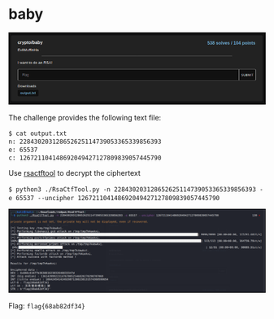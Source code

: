 # baby

<p align="center">
    <img src="images/baby-1.png" style="border: 0.8px solid black" caption="Challenge" /><br/>
</p>

The challenge provides the following text file:

```
$ cat output.txt 
n: 228430203128652625114739053365339856393
e: 65537
c: 126721104148692049427127809839057445790
```

Use [rsactftool](https://github.com/Ganapati/RsaCtfTool.git) to decrypt the ciphertext 

`$ python3 ./RsaCtfTool.py -n 228430203128652625114739053365339856393 -e 65537 --uncipher 126721104148692049427127809839057445790`

<p align="center">
    <img src="images/baby-3.png" style="border: 0.8px solid black" caption="rsactftool" /><br/>
</p>

Flag: `flag{68ab82df34}`